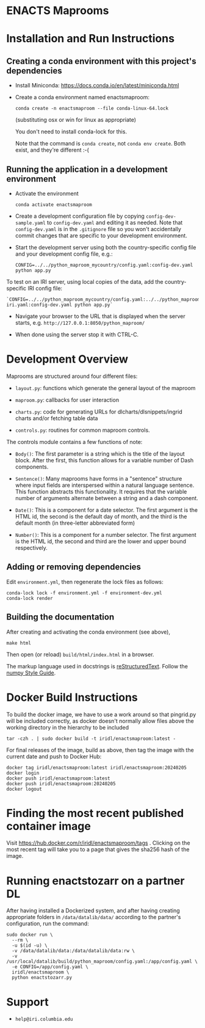 # ENACTS Maprooms

# Installation and Run Instructions

## Creating a conda environment with this project's dependencies

* Install Miniconda: https://docs.conda.io/en/latest/miniconda.html

* Create a conda environment named enactsmaproom:

    ```
    conda create -n enactsmaproom --file conda-linux-64.lock
    ```
    (substituting osx or win for linux as appropriate)

    You don't need to install conda-lock for this.

    Note that the command is `conda create`, not `conda env create`. Both exist, and they're different :-(

## Running the application in a development environment

* Activate the environment

    `conda activate enactsmaproom`

* Create a development configuration file by copying `config-dev-sample.yaml` to `config-dev.yaml` and editing it as needed. Note that `config-dev.yaml` is in the `.gitignore` file so you won't accidentally commit changes that are specific to your development environment.

* Start the development server using both the country-specific config file and your development config file, e.g.:

    `CONFIG=../../python_maproom_mycountry/config.yaml:config-dev.yaml python app.py`

To test on an IRI server, using local copies of the data, add the country-specific IRI config file:

    `CONFIG=../../python_maproom_mycountry/config.yaml:../../python_maproom_mycountry/config-iri.yaml:config-dev.yaml python app.py`

* Navigate your browser to the URL that is displayed when the server starts, e.g. `http://127.0.0.1:8050/python_maproom/`

* When done using the server stop it with CTRL-C.

# Development Overview

Maprooms are structured around four different files:

* `layout.py`: functions which generate the general layout of the maproom

* `maproom.py`: callbacks for user interaction

* `charts.py`: code for generating URLs for dlcharts/dlsnippets/ingrid charts and/or fetching table data

* `controls.py`: routines for common maproom controls.

The controls module contains a few functions of note:

* `Body()`: The first parameter is a string which is the title of the layout block.
   After the first, this function allows for a variable number of Dash components.

* `Sentence()`: Many maprooms have forms in a "sentence" structure where input fields are interspersed
  within a natural language sentence. This function abstracts this functionality. It requires that
  the variable number of arguments alternate between a string and a dash component.

* `Date()`: This is a component for a date selector. The first argument is the HTML id,
  the second is the default day of month, and the third is the default month (in three-letter abbreviated form)

* `Number()`: This is a component for a number selector. The first argument is the HTML id,
   the second and third are the lower and upper bound respectively.


## Adding or removing dependencies

Edit `environment.yml`, then regenerate the lock files as follows:
```
conda-lock lock -f environment.yml -f environment-dev.yml
conda-lock render
```



## Building the documentation

After creating and activating the conda environment (see above),

    make html

Then open (or reload) `build/html/index.html` in a browser.

The markup language used in docstrings is [reStructuredText](https://www.sphinx-doc.org/en/master/usage/restructuredtext/basics.html). Follow the [numpy Style Guide](https://numpydoc.readthedocs.io/en/latest/format.html).


# Docker Build Instructions

To build the docker image, we have to use a work around so that pingrid.py will be included correctly, as
docker doesn't normally allow files above the working directory in the hierarchy to be included

    tar -czh . | sudo docker build -t iridl/enactsmaproom:latest -

For final releases of the image, build as above, then tag the image with the current date and push to Docker Hub:

    docker tag iridl/enactsmaproom:latest iridl/enactsmaproom:20240205
    docker login
    docker push iridl/enactsmaproom:latest
    docker push iridl/enactsmaproom:20240205
    docker logout

# Finding the most recent published container image
Visit https://hub.docker.com/r/iridl/enactsmaproom/tags . Clicking on the most recent tag will take you to a page that gives the sha256 hash of the image.

# Running enactstozarr on a partner DL

After having installed a Dockerized system, and after having creating appropriate folders in `/data/datalib/data/` according to the partner's configuration, run the command:

    sudo docker run \
      --rm \
      -u $(id -u) \
      -v /data/datalib/data:/data/datalib/data:rw \
      -v /usr/local/datalib/build/python_maproom/config.yaml:/app/config.yaml \
      -e CONFIG=/app/config.yaml \
      iridl/enactsmaproom \
      python enactstozarr.py


# Support

* `help@iri.columbia.edu`
